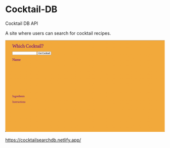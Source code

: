 # Cocktail-DB
Cocktail DB API

A site where users can search for cocktail recipes.  

![Screenshot](CocktailDBsite.png)

https://cocktailsearchdb.netlify.app/

